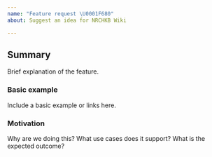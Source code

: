 ```yaml
---
name: "Feature request \U0001F680"
about: Suggest an idea for NRCHKB Wiki

---
```


## Summary

Brief explanation of the feature.

### Basic example

Include a basic example or links here.

### Motivation

Why are we doing this? What use cases does it support? What is the expected outcome?
